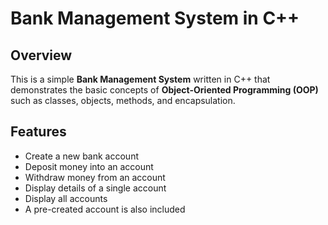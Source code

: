 # Bank Management System in C++

## Overview
This is a simple **Bank Management System** written in C++ that demonstrates the basic concepts of **Object-Oriented Programming (OOP)** such as classes, objects, methods, and encapsulation.  


## Features

- Create a new bank account  
- Deposit money into an account  
- Withdraw money from an account  
- Display details of a single account  
- Display all accounts  
- A pre-created account is also included
 



